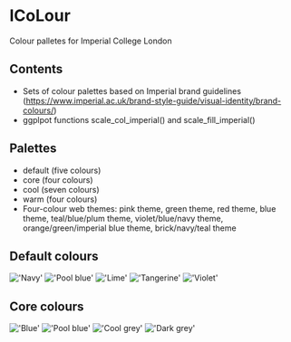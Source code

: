 # ICoLour
Colour palletes for Imperial College London

## Contents
* Sets of colour palettes based on Imperial brand guidelines (https://www.imperial.ac.uk/brand-style-guide/visual-identity/brand-colours/)
* ggplpot functions scale_col_imperial() and scale_fill_imperial()

## Palettes
* default (five colours)
* core (four colours)
* cool (seven colours)
* warm (four colours)
* Four-colour web themes: pink theme, green theme, red theme, blue theme, teal/blue/plum theme, violet/blue/navy theme, orange/green/imperial blue theme, brick/navy/teal theme


## Default colours
!['Navy'](https://www.imperial.ac.uk/ImageCropToolT4/imageTool/uploaded-images/NAVY2--tojpeg_1496392077033_x1.jpg)
!['Pool blue'](https://www.imperial.ac.uk/ImageCropToolT4/imageTool/uploaded-images/POOL-BLUE--tojpeg_1496153226854_x1.jpg)
!['Lime'](https://www.imperial.ac.uk/ImageCropToolT4/imageTool/uploaded-images/LIME--tojpeg_1496154051505_x1.jpg)
!['Tangerine'](https://www.imperial.ac.uk/ImageCropToolT4/imageTool/uploaded-images/TANGERINE--tojpeg_1496154542946_x1.jpg)
!['Violet'](https://www.imperial.ac.uk/ImageCropToolT4/imageTool/uploaded-images/VIOLET--tojpeg_1496155408721_x1.jpg)


## Core colours
!['Blue'](https://www.imperial.ac.uk/ImageCropToolT4/imageTool/uploaded-images/IMPERIAL-BLUE--tojpeg_1496151838977_x1.jpg)
!['Pool blue'](https://www.imperial.ac.uk/ImageCropToolT4/imageTool/uploaded-images/POOL-BLUE--tojpeg_1496153226854_x1.jpg)
!['Cool grey'](https://www.imperial.ac.uk/ImageCropToolT4/imageTool/uploaded-images/COOL-GREY--tojpeg_1496152288177_x1.jpg)
!['Dark grey'](https://www.imperial.ac.uk/ImageCropToolT4/imageTool/uploaded-images/dark-grey_1611311042297_x1.jpg)


